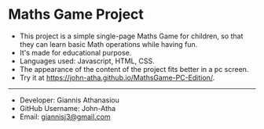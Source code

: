 # Maths Game Project

* This project is a simple single-page Maths Game for children, so that they can learn basic Math operations while having fun.
* It's made for educational purpose.
* Languages used: Javascript, HTML, CSS.
* The appearance of the content of the project fits better in a pc screen.
* Try it at https://john-atha.github.io/MathsGame-PC-Edition/.
- - -
* Developer: Giannis Athanasiou
* GitHub Username: John-Atha
* Email: giannisj3@gmail.com
  

